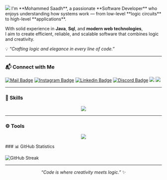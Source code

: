 <img src="https://capsule-render.vercel.app/api?type=waving&color=0:3a8296,100:091519&height=150&text=Hi,%20I'm%20Mohammed%20Saadh&fontSize=50&fontColor=61DAFB&fontAlignY=45&animation=twinkling&desc=Software%20Engineer%20|%20Problem%20Solver%20|%20Tech%20Enthusiast&descSize=27&descAlignY=85&section=header" />
I'm **Mohammed Saadh**, a passionate **Software Developer** who enjoys understanding how systems work —  
from low-level **logic circuits** to high-level **applications**.  

With solid experience in **Java**, **Sql**, and **modern web technologies**,  
I aim to create efficient, reliable, and scalable software that combines logic and creativity.  

💡 *“Crafting logic and elegance in every line of code.”*

---
### 📬 Connect with Me

[![Mail Badge](https://img.shields.io/badge/-Imohammedsaadh@gmail.com-dc2626?style=flat&labelColor=dc2626&logo=gmail&logoColor=white)](#)
[![Instagram Badge](https://img.shields.io/badge/-@saadh_ibn_ibrahim-c026d3?style=flat&labelColor=c026d3&logo=instagram&logoColor=white)](https://www.instagram.com/saadh_ibn_ibrahim/)
[![Linkedin Badge](https://img.shields.io/badge/-Mohammed%20Saadh-0284c7?style=flat&labelColor=0284c7&logo=linkedin&logoColor=white)](https://www.linkedin.com/in/imohammedsaadh/)
[![Discord Badge](https://img.shields.io/badge/-wizardblac-5865f2?style=flat&labelColor=5865f2&logo=discord&logoColor=white)](https://discord.com/channels/@me)
[![](https://komarev.com/ghpvc/?username=Imohammedsaadh&color=blue&label=Profile%20Views)](https://github.com/Imohammedsaadh)
[![](https://img.shields.io/github/followers/Imohammedsaadh?label=GitHub%20Followers)](https://github.com/Imohammedsaadh)

---
### 🧠 Skills
<p align="center">
  <a href="https://skillicons.dev">
    <img src="https://skillicons.dev/icons?i=java,js,html,css,nodejs,python&theme=light" />
  </a>
</p>

---
### ⚙️ Tools
<p align="center">
  <a href="https://skillicons.dev">
    <img src="https://skillicons.dev/icons?i=vscode,git,github,linux&theme=light" />
  </a>
</p>
### 📊 GitHub Statistics

![GitHub Streak](https://github-readme-streak-stats.herokuapp.com?user=Imohammedsaadh&theme=react&hide_border=false&currStreakNum=61DAFB&sideLabels=61DAFB&currStreakLabel=61DAFB)

---

<p align="center">
  <i>“Code is where creativity meets logic.”</i> ✨
</p>


<!---
Imohammedsaadh/Imohammedsaadh is a ✨ special ✨ repository because its `README.md` (this file) appears on your GitHub profile.
You can click the Preview link to take a look at your changes.
--->
